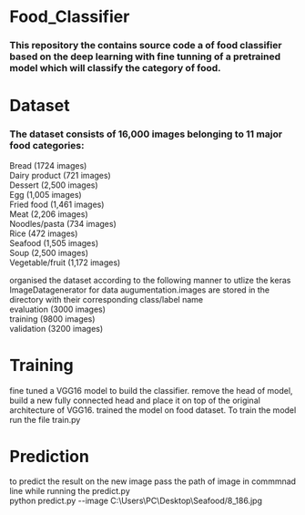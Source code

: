 # Food_Classifier
### This repository the contains source code a of food classifier based on the deep learning with fine tunning of a pretrained model which will classify the category of food.
# Dataset
### The dataset consists of 16,000 images belonging to 11 major food categories:
Bread (1724 images)\
Dairy product (721 images)\
Dessert (2,500 images)\
Egg (1,005 images)\
Fried food (1,461 images)\
Meat (2,206 images)\
Noodles/pasta (734 images)\
Rice (472 images)\
Seafood (1,505 images)\
Soup (2,500 images)\
Vegetable/fruit (1,172 images)

organised the dataset according to the following manner to utlize the keras ImageDatagenerator for data augumentation.images are stored in the directory with their corresponding class/label name\
evaluation (3000 images)\
training (9800 images)\
validation (3200 images)

# Training
fine tuned a VGG16 model to build the classifier. remove the head of model, build a new fully connected head and place it on top of the original architecture of VGG16. trained the model on food dataset. 
To train the model run the file train.py

# Prediction
to predict the result on the new image pass the path of image in commmnad line while running the predict.py\
python predict.py --image C:\Users\PC\Desktop\Seafood/8_186.jpg



